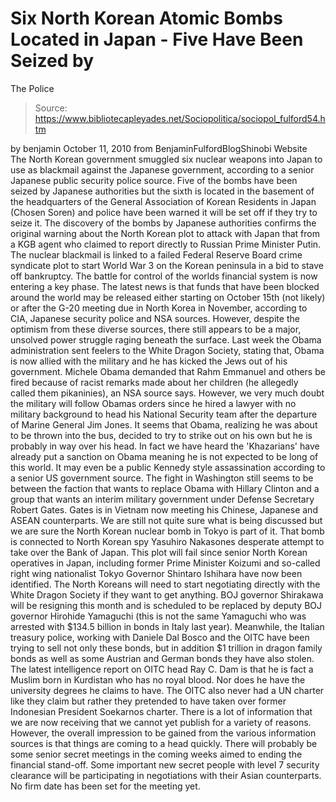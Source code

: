 # Six North Korean Atomic Bombs Located in Japan - Five Have Been Seized by 
The Police

> Source: https://www.bibliotecapleyades.net/Sociopolitica/sociopol_fulford54.htm

by benjamin
October 11, 2010
from
BenjaminFulfordBlogShinobi Website
The North Korean government smuggled six nuclear
weapons into Japan to use as blackmail against the Japanese government,
according to a senior Japanese public security police source.
Five of the bombs have been seized by Japanese
authorities but the sixth is located in the basement of the headquarters of
the General Association of Korean Residents in Japan (Chosen Soren) and
police have been warned it will be set off if they try to seize it. The
discovery of the bombs by Japanese authorities confirms the original warning
about the North Korean plot to attack with Japan that from a KGB agent who
claimed to report directly to Russian Prime Minister Putin.
The nuclear blackmail is linked to a failed
Federal Reserve Board crime syndicate plot to start World War 3 on the
Korean peninsula in a bid to stave off bankruptcy.
The battle for control of the worlds financial system is now entering a key
phase. The latest news is that funds that have been blocked around the world
may be released either starting on October 15th (not likely) or after the
G-20 meeting due in North Korea in November, according to CIA, Japanese
security police and NSA sources.
However, despite the optimism from these diverse sources, there still
appears to be a major, unsolved power struggle raging beneath the surface.
Last week the
Obama administration sent feelers to the
White Dragon Society,
stating that,
Obama is now allied with the military and he has kicked the
Jews out of his government.
Michele Obama demanded that Rahm Emmanuel and
others be fired because of racist remarks made about her children (he
allegedly called them pikaninies), an NSA source says.
However, we very much doubt the military will
follow Obamas orders since he hired a lawyer with no military background to
head his National Security team after the departure of Marine General Jim
Jones. It seems that Obama, realizing he was about to be thrown into the
bus, decided to try to strike out on his own but he is probably in way over
his head.
In fact we have heard the 'Khazarians' have already put a sanction on Obama
meaning he is not expected to be long of this world. It may even be a public
Kennedy style assassination according to a senior US government source.
The fight in Washington still seems to be between the faction that wants to
replace Obama with Hillary Clinton and a group that wants an interim
military government under Defense Secretary Robert Gates.
Gates is in Vietnam now meeting his Chinese, Japanese and ASEAN
counterparts. We are still not quite sure what is being discussed but we are
sure the North Korean nuclear bomb in Tokyo is part of it. That bomb is
connected to North Korean spy Yasuhiro Nakasones desperate attempt to take
over the Bank of Japan.
This plot will fail since senior North Korean
operatives in Japan, including former Prime Minister Koizumi and so-called
right wing nationalist Tokyo Governor Shintaro Ishihara have now been
identified. The North Koreans will need to start negotiating directly with
the White Dragon Society if they want to get anything.
BOJ governor Shirakawa will be resigning this month and is scheduled to be
replaced by deputy BOJ governor Hirohide Yamaguchi (this is not the same
Yamaguchi who was arrested with $134.5 billion in bonds in Italy last year).
Meanwhile, the Italian treasury police, working with
Daniele Dal Bosco and
the OITC have been trying to sell not only these bonds, but in addition $1
trillion in dragon family bonds as well as some Austrian and German bonds
they have also stolen.
The latest intelligence report on OITC head
Ray C. Dam is that he is fact a
Muslim born in Kurdistan who has no royal blood. Nor does he have the
university degrees he claims to have. The OITC also never had a UN charter
like they claim but rather they pretended to have taken over former
Indonesian President Soekarnos charter.
There is a lot of information that we are now receiving that we cannot yet
publish for a variety of reasons.
However, the overall impression to be gained
from the various information sources is that things are coming to a head
quickly. There will probably be some senior secret meetings in the coming
weeks aimed to ending the financial stand-off. Some important new secret
people with level 7 security clearance will be participating in
negotiations with their Asian counterparts.
No firm date has been set for the meeting yet.
